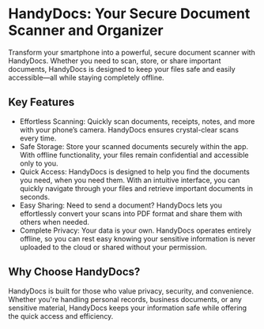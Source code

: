 # HandyDocs: Your Secure Document Scanner and Organizer
Transform your smartphone into a powerful, secure document scanner with HandyDocs. Whether you need to scan, store, or share important documents, HandyDocs is designed to keep your files safe and easily accessible—all while staying completely offline.

## Key Features
* Effortless Scanning: Quickly scan documents, receipts, notes, and more with your phone’s camera. HandyDocs ensures crystal-clear scans every time.
* Safe Storage: Store your scanned documents securely within the app. With offline functionality, your files remain confidential and accessible only to you.
* Quick Access: HandyDocs is designed to help you find the documents you need, when you need them. With an intuitive interface, you can quickly navigate through your files and retrieve important documents in seconds.
* Easy Sharing: Need to send a document? HandyDocs lets you effortlessly convert your scans into PDF format and share them with others when needed.
* Complete Privacy: Your data is your own. HandyDocs operates entirely offline, so you can rest easy knowing your sensitive information is never uploaded to the cloud or shared without your permission.

## Why Choose HandyDocs?
HandyDocs is built for those who value privacy, security, and convenience. Whether you're handling personal records, business documents, or any sensitive material, HandyDocs keeps your information safe while offering the quick access and efficiency.
